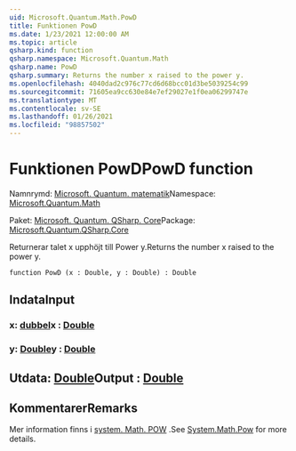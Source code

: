 ```yaml
---
uid: Microsoft.Quantum.Math.PowD
title: Funktionen PowD
ms.date: 1/23/2021 12:00:00 AM
ms.topic: article
qsharp.kind: function
qsharp.namespace: Microsoft.Quantum.Math
qsharp.name: PowD
qsharp.summary: Returns the number x raised to the power y.
ms.openlocfilehash: 4040dad2c976c77cd6d68bcc01d3be5039254c99
ms.sourcegitcommit: 71605ea9cc630e84e7ef29027e1f0ea06299747e
ms.translationtype: MT
ms.contentlocale: sv-SE
ms.lasthandoff: 01/26/2021
ms.locfileid: "98857502"
---
```

# <a name="powd-function"></a><span data-ttu-id="5d800-102">Funktionen PowD</span><span class="sxs-lookup"><span data-stu-id="5d800-102">PowD function</span></span>

<span data-ttu-id="5d800-103">Namnrymd: [Microsoft. Quantum. matematik](xref:Microsoft.Quantum.Math)</span><span class="sxs-lookup"><span data-stu-id="5d800-103">Namespace: [Microsoft.Quantum.Math](xref:Microsoft.Quantum.Math)</span></span>

<span data-ttu-id="5d800-104">Paket: [Microsoft. Quantum. QSharp. Core](https://nuget.org/packages/Microsoft.Quantum.QSharp.Core)</span><span class="sxs-lookup"><span data-stu-id="5d800-104">Package: [Microsoft.Quantum.QSharp.Core](https://nuget.org/packages/Microsoft.Quantum.QSharp.Core)</span></span>


<span data-ttu-id="5d800-105">Returnerar talet x upphöjt till Power y.</span><span class="sxs-lookup"><span data-stu-id="5d800-105">Returns the number x raised to the power y.</span></span>

```qsharp
function PowD (x : Double, y : Double) : Double
```


## <a name="input"></a><span data-ttu-id="5d800-106">Indata</span><span class="sxs-lookup"><span data-stu-id="5d800-106">Input</span></span>

### <a name="x--double"></a><span data-ttu-id="5d800-107">x: [dubbel](xref:microsoft.quantum.lang-ref.double)</span><span class="sxs-lookup"><span data-stu-id="5d800-107">x : [Double](xref:microsoft.quantum.lang-ref.double)</span></span>




### <a name="y--double"></a><span data-ttu-id="5d800-108">y: [Double](xref:microsoft.quantum.lang-ref.double)</span><span class="sxs-lookup"><span data-stu-id="5d800-108">y : [Double](xref:microsoft.quantum.lang-ref.double)</span></span>





## <a name="output--double"></a><span data-ttu-id="5d800-109">Utdata: [Double](xref:microsoft.quantum.lang-ref.double)</span><span class="sxs-lookup"><span data-stu-id="5d800-109">Output : [Double](xref:microsoft.quantum.lang-ref.double)</span></span>



## <a name="remarks"></a><span data-ttu-id="5d800-110">Kommentarer</span><span class="sxs-lookup"><span data-stu-id="5d800-110">Remarks</span></span>

<span data-ttu-id="5d800-111">Mer information finns i [system. Math. POW](https://docs.microsoft.com/dotnet/api/system.math.pow) .</span><span class="sxs-lookup"><span data-stu-id="5d800-111">See [System.Math.Pow](https://docs.microsoft.com/dotnet/api/system.math.pow) for more details.</span></span>